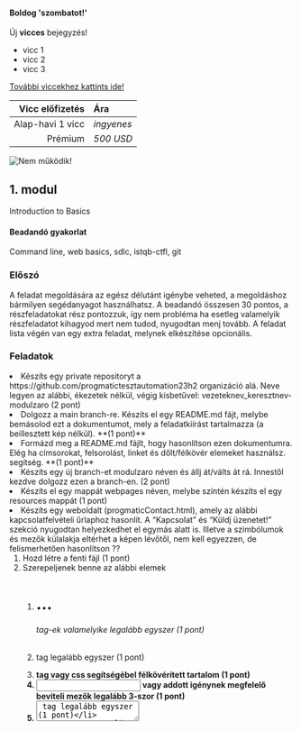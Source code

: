 #### Boldog 'szombatot!'
Új **vicces** bejegyzés!

- vicc 1
- vicc 2
- vicc 3

[További viccekhez kattints ide!](https://www.google.com)

| Vicc előfizetés | Ára |
| ---------------:|:-----|
| Alap-havi 1 vicc | *ingyenes* |
| Prémium | *500 USD* |

![Nem működik!](https://th.bing.com/th?id=OIP.6bzgzS6gng9Pu7m6oHMO1wHaHa&w=250&h=250&c=8&rs=1&qlt=90&o=6&pid=3.1&rm=2 "Hurrá működik!")


## 1. modul
Introduction to Basics
#### Beadandó gyakorlat
Command line, web basics, sdlc, istqb-ctfl, git
### Előszó
A feladat megoldására az egész délutánt igénybe veheted, a megoldáshoz bármilyen segédanyagot használhatsz. A beadandó összesen 30 pontos, a részfeladatokat rész pontozzuk, így nem probléma ha esetleg valamelyik részfeladatot kihagyod mert nem tudod, nyugodtan menj tovább. A feladat lista végén van egy extra feladat, melynek elkészítése opcionális.
### Feladatok

<li>Készíts egy private repositoryt a https://github.com/progmatictesztautomation23h2 organizáció alá. Neve legyen az alábbi, ékezetek nélkül, végig kisbetűvel: vezeteknev_keresztnev-modulzaro  (2 pont)</li>
<li>Dolgozz a main branch-re. Készíts el egy README.md fájt, melybe bemásolod ezt a dokumentumot, mely a feladatkiírást tartalmazza (a beillesztett kép nélkül). **(1 pont)**</li>
<li>Formázd meg a README.md fájlt, hogy hasonlítson ezen dokumentumra. Elég ha címsorokat, felsorolást, linket és dőlt/félkövér elemeket használsz. segítség.  **(1 pont)**</li>
<li>Készíts egy új branch-et modulzaro néven és állj át/válts át rá. Innestől kezdve dolgozz ezen a branch-en. (2 pont)</li>
<li>Készíts el egy mappát webpages néven, melybe szintén készíts el egy resources mappát (1 pont)</li>
<li>Készíts egy weboldalt (progmaticContact.html), amely az alábbi kapcsolatfelvételi űrlaphoz hasonlít. A “Kapcsolat” és “Küldj üzenetet!” szekció nyugodtan helyezkedhet el egymás alatt is. Illetve a szimbólumok és mezők külalakja eltérhet a képen lévőtől, nem kell egyezzen, de felismerhetően hasonlítson ??
<ol>
      <li>Hozd létre a fenti fájl (1 pont)</li>
      <li>Szerepeljenek benne az alábbi elemek 
			<ol/>
				<li><h1>...<h6> tag-ek valamelyike legalább egyszer (1 pont)</li>
				<li><p> tag legalább egyszer (1 pont)</li>
				<li><strong> tag vagy css segítségébel félkövérített tartalom (1 pont)</li>
				<li><input type=”text”> vagy addott igénynek megfelelő beviteli mezők legalább 3-szor (1 pont)</li>
				<li><textarea> tag legalább egyszer (1 pont)</li>
				<li><input type=”submit”> tag legalább egyszer (1 pont)</li>
				<li>3 kép a megfelelő méretben a telefonszámhoz, emailhez, címhez a resources mappából használva (1 pont)</li>
				<li>a cím előtti kép kattintható és kattintás hatására betölti új lapon a Google Maps-ot a szükséges címmel (2 pont)</li>
			</ol>
		</li>
		<li>A “KÜLDÉS” gombra kattintva navigáljon el egy másik oldalra (progmaticContactConfirmation.html), melyen egy “Köszönjük megkeresését, kollégáink hamarosan felveszik Önnel a kapcsolatot!” szöveg szerepel. (2 pont)
			<ol>
				<li>Ezen oldalon szerepeljenek az alábbi elemek</li>
				<ol>
					<li><h1> tag-ek segítségével a címsor (1 pont)</li>
					<li>letöltött tetszőleges háttérkép alkalmazása, mely a resources könyvtárba került letöltésre (1 pont)</li>
			</ol>
		</li>CSS beállításokkal formázd meg az oldalakat (1 pont)<li>
		</li>A CSS beállításokat rakd külön, progmatic.css fájlba és hivatkozz rá a html fájlban (1 pont)</li>
		</li>
<li>Tegyük fel, hogy a fejlesztési vezető kitalálta, hogy a weboldal jelenlegi struktúráján még lehetne javítani, és készüljön egy kezdőlap (index.html), ahol egy üdvözlőszöveg és egy gomb található. A gombra való kattintásra átnavigál a weboldal a progmaticContact.html oldalra.</li>
	<ol> 
		<li>index.html néven a kezdőlap létrehozása (0.5 pont)</li>
		<li>szerepel egy h1-es tag-ek között  lévő  “Üdvözlünk a Progmatic-nál” szöveg és egy gomb “Kapcsolatfelvétel” felirattal (0.5 pont)</li>
		<li>tetszőleges háttérkép alkalmazása (0.5 pont)</li>
		<li>navigálás működik a gombra kattintva  (0.5 pont)</li>
	</ol>
<li>A webalkalmazás minden oldalán szerepel a Progmatic logo-ja, mely kattintható és kattintás hatására a kezdőlap, az index.html töltődik be.(1 pont)</li>
<li>Töltsd fel a branch-edre a munkádat és ellenőrizd le a github.com felületen, hogy látod-e. (2 pont)</li>
<li>A kód jól szervezett, a weboldal és a README.md esztétikus (2 pont)</li>
<li>(Extra szorgalmi pont) Easter egg beépítése a weboldalba, valamint leírás hozzáadása a README.md-be, hogy hogyan érjük el. (1 pont)</li>

 



